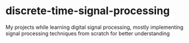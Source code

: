 # discrete-time-signal-processing
My projects while learning digital signal processing, mostly implementing signal processing techniques from scratch for better understanding

